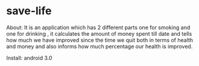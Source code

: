 # save-life

About:
    It is an application which has 2 different parts one for smoking and one for drinking , it calculates the amount of money spent till date and tells how much we have improved since the time we quit both in terms of health and money and also informs how much percentage our health is improved.
    
    
Install:
      android 3.0
      
    
